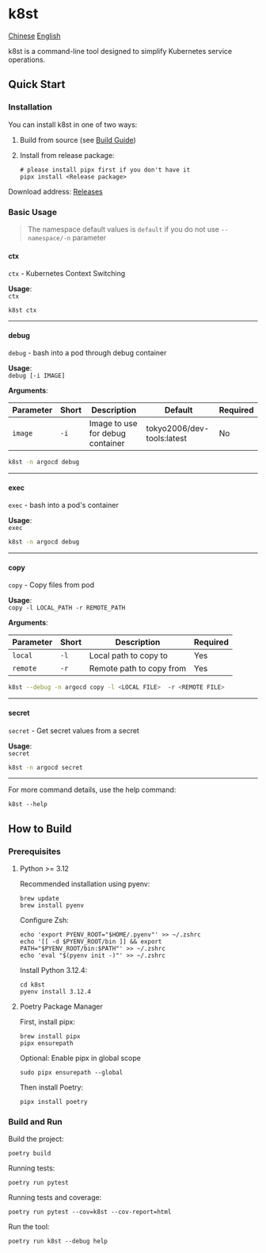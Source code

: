 # k8st

[Chinese](README.md)
[English](README_EN.md)

k8st is a command-line tool designed to simplify Kubernetes service operations.

## Quick Start

### Installation

You can install k8st in one of two ways:

1. Build from source (see [Build Guide](#how-to-build))
2. Install from release package:

   ```shell
   # please install pipx first if you don't have it
   pipx install <Release package>
   ```

Download address: [Releases](https://github.com/tokyo2006/k8st/releases)

### Basic Usage

> The namespace default values is `default` if you do not use `--namespace/-n` parameter

#### ctx

`ctx` - Kubernetes Context Switching

**Usage**:  
`ctx`

```shell
k8st ctx
```

---

#### debug

`debug` - bash into a pod through debug container

**Usage**:  
`debug [-i IMAGE]`

**Arguments**:

| Parameter | Short | Description                   | Default                     | Required |
|-----------|-------|-------------------------------|-----------------------------|----------|
| `image`   | `-i`  | Image to use for debug container | tokyo2006/dev-tools:latest | No       |

```bash
k8st -n argocd debug
```

---

#### exec

`exec` - bash into a pod's container

**Usage**:  
`exec`

```bash
k8st -n argocd debug
```

---

#### copy

`copy` - Copy files from pod

**Usage**:  
`copy -l LOCAL_PATH -r REMOTE_PATH`

**Arguments**:

| Parameter | Short | Description                     | Required |
|-----------|-------|---------------------------------|----------|
| `local`   | `-l`  | Local path to copy to           | Yes      |
| `remote`  | `-r`  | Remote path to copy from        | Yes      |

```bash
k8st --debug -n argocd copy -l <LOCAL FILE>  -r <REMOTE FILE>
```

---

#### secret

`secret` - Get secret values from a secret

**Usage**:  
`secret`

```bash
k8st -n argocd secret
```

---

For more command details, use the help command:

```shell
k8st --help
```

## How to Build

### Prerequisites

1. Python >= 3.12

   Recommended installation using pyenv:

   ```shell
   brew update
   brew install pyenv
   ```

   Configure Zsh:

   ```shell
   echo 'export PYENV_ROOT="$HOME/.pyenv"' >> ~/.zshrc
   echo '[[ -d $PYENV_ROOT/bin ]] && export PATH="$PYENV_ROOT/bin:$PATH"' >> ~/.zshrc
   echo 'eval "$(pyenv init -)"' >> ~/.zshrc
   ```

   Install Python 3.12.4:

   ```shell
   cd k8st
   pyenv install 3.12.4
   ```

2. Poetry Package Manager

   First, install pipx:

   ```shell
   brew install pipx
   pipx ensurepath
   ```

   Optional: Enable pipx in global scope

   ```shell
   sudo pipx ensurepath --global
   ```

   Then install Poetry:

   ```shell
   pipx install poetry
   ```

### Build and Run

Build the project:

```shell
poetry build
```

Running tests:

```shell
poetry run pytest
```

Running tests and coverage:

```shell
poetry run pytest --cov=k8st --cov-report=html
```

Run the tool:

```shell
poetry run k8st --debug help
```
